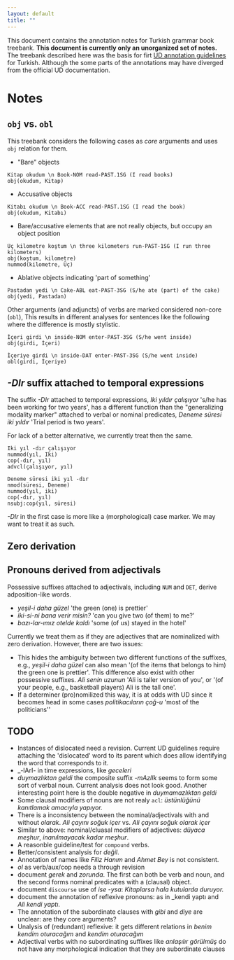 ```yaml
---
layout: default
title: ""
---
```


This document contains the annotation notes for Turkish grammar book
treebank.
__This document is currently only an unorganized set of notes.__
The treebank described here was the basis for firt [UD annotation
guidelines](http://universaldependencies.org/tr/) for Turkish.
Although the some parts of the annotations may have diverged from the
official UD documentation.


# Notes

## ``obj`` vs. ``obl``

This treebank considers the following cases as _core_ arguments
and uses `obj` relation for them.

- "Bare" objects
~~~ sdparse
Kitap okudum \n Book-NOM read-PAST.1SG (I read books)
obj(okudum, Kitap)
~~~

- Accusative objects 
~~~ sdparse
Kitabı okudum \n Book-ACC read-PAST.1SG (I read the book)
obj(okudum, Kitabı)
~~~

- Bare/accusative elements that are not really objects,
    but occupy an object position
~~~ sdparse
Üç kilometre koştum \n three kilometers run-PAST-1SG (I run three kilometers)
obj(koştum, kilometre)
nummod(kilometre, Üç)
~~~

- Ablative objects indicating 'part of something'
~~~ sdparse
Pastadan yedi \n Cake-ABL eat-PAST-3SG (S/he ate (part) of the cake)
obj(yedi, Pastadan)
~~~

Other arguments (and adjuncts) of verbs are marked considered non-core (``obl``),
This results in different analyses
for sentences like the following where the difference is mostly stylistic.

~~~ sdparse
İçeri girdi \n inside-NOM enter-PAST-3SG (S/he went inside)
obj(girdi, İçeri)
~~~

~~~ sdparse
İçeriye girdi \n inside-DAT enter-PAST-3SG (S/he went inside)
obl(girdi, İçeriye)
~~~

## _-DIr_ suffix attached to temporal expressions

The suffix _-DIr_ attached to temporal expressions,
_Iki yıldır çalışıyor_ 's/he has been working for two years',
has a different function than the "generalizing modality marker"
attached to verbal or nominal predicates,
_Deneme süresi iki yıldır_ 'Trial period is two years'. 

For lack of a better alternative, we currently treat then the same.

~~~ sdparse
Iki yıl -dır çalışıyor
nummod(yıl, Iki)
cop(-dır, yıl)
advcl(çalışıyor, yıl)
~~~

~~~ sdparse
Deneme süresi iki yıl -dır 
nmod(süresi, Deneme)
nummod(yıl, iki)
cop(-dır, yıl)
nsubj:cop(yıl, süresi)
~~~

_-DIr_ in the first case is more like a (morphological) case marker.
We may want to treat it as such.

## Zero derivation

## Pronouns derived from adjectivals

Possessive suffixes attached to adjectivals,
including ``NUM`` and ``DET``, 
derive adposition-like words.

- _yeşil-i daha güzel_ 'the green (one) is prettier'
- _iki-si-ni  bana verir misin?_ 'can you give two (of them) to me?'
- _bazı-lar-ımız otelde kaldı_ 'some (of us) stayed in the hotel'

Currently we treat them as if they are adjectives that are nominalized with zero derivation.
However, there are two issues:

- This hides the ambiguity between two different functions of the
  suffixes, e.g.,  _yeşil-i daha güzel_ can also mean '(of the items
  that belongs to him) the green one is prettier'. This difference
  also exist with other possessive suffixes.
  _Ali senin uzunun_ 'Ali is taller version of you',
  or '(of your people, e.g., basketball players) Ali is the tall one'.
- If a determiner (pro)nomilized this way, it is at odds with UD since
  it becomes head in some cases _politikacıların çoğ-u_ 'most of the politicians''

## TODO

- Instances of dislocated need a revision.
    Current UD guidelines require attaching the 'dislocated' word
    to its parent which does allow identifying the word that corresponds to it.
- _-lArI- in time expressions, like _geceleri_ 
- _duymazlıktan geldi_  the composite suffix _-mAzlIk_ seems to form
      some sort of verbal noun. Current analysis does not look good.
      Another interesting point here is the double negative in
      _duymamazlıktan geldi_
- Some clausal modifiers of nouns are not realy `acl`:
    _üstünlüğünü kanıtlamak amacıyla yapıyor._
- There is a inconsistency between the nominal/adjectivals with and
  without _olarak_. _Ali çayını soğuk içer_ vs. _Ali çayını soğuk olarak içer_ 
- Similar to above: nominal/cluasal modifiers of adjectives:
    _düyaca meşhur_, _inanılmayacak kadar meşhur_.
- A reasonble guideline/test for `compound` verbs.
- Better/consistent analysis for _değil_.
- Annotation of names like _Filiz Hanım_ and _Ahmet Bey_ is not
    consistent.
- _ol_ as verb/aux/cop needs a through revision
- document _gerek_ and _zorunda_. The first can both be verb and noun,
    and the second forms nominal predicates with a (clausal) object.
- document `discourse` use of _ise_ -_ysa_:
    _Kitaplarsa hala kutularda duruyor._
- document the annotation of reflexive pronouns: as in _kendi yaptı
    and _Ali kendi yaptı_.
- The annotation of the subordinate clauses with _gibi_ and _diye_ are unclear:
    are they core arguments?
- Unalysis of (redundant) reflexive: it gets different relations
    in _benim kendim oturacağım_ and _kendim oturacağım_
- Adjectival verbs with no subordinating suffixes like _anlaşılır_
    _görülmüş_ do not have any morphological indication that they are
    subordinate clauses
